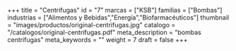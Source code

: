 +++
title = "Centrifugas"
id = "7"
marcas = ["KSB"]
familias = ["Bombas"]
industrias = ["Alimentos y Bebidas","Energía","Biofarmacéuticos"]
thumbnail = "images/productos/original-centrifugas.jpg"
catalogo = "/catalogos/original-centrifugas.pdf"
meta_description = "bombas centrifugas"
meta_keywords = ""
weight = 7
draft = false
+++
